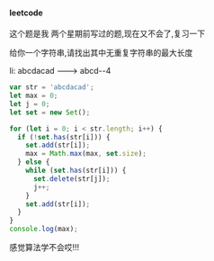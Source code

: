 #### leetcode

这个题是我 两个星期前写过的题,现在又不会了,复习一下

给你一个字符串,请找出其中无重复字符串的最大长度

li: abcdacad --->  abcd--4

```js
var str = 'abcdacad';
let max = 0;
let j = 0;
let set = new Set();

for (let i = 0; i < str.length; i++) {
  if (!set.has(str[i])) {
    set.add(str[i]);
    max = Math.max(max, set.size);
  } else {
    while (set.has(str[i])) {
      set.delete(str[j]);
      j++;
    }
    set.add(str[i]);
  }
}
console.log(max);

```

感觉算法学不会哎!!!


